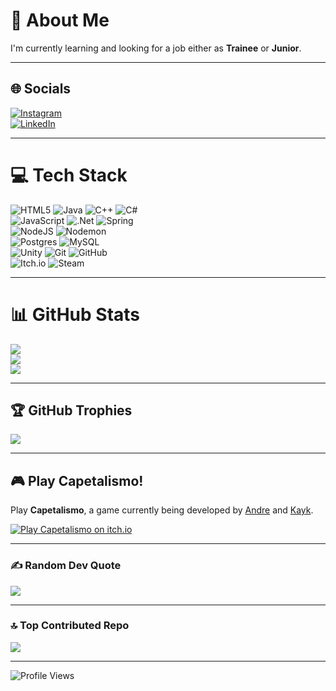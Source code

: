 # 💫 About Me
I'm currently learning and looking for a job either as **Trainee** or **Junior**.  

---

## 🌐 Socials
[![Instagram](https://img.shields.io/badge/Instagram-%23E4405F.svg?logo=Instagram&logoColor=white)](https://instagram.com/andre_gustavo_sn)  
[![LinkedIn](https://img.shields.io/badge/LinkedIn-%230077B5.svg?logo=linkedin&logoColor=white)](https://linkedin.com/in/andré-gustavo-netto)

---

# 💻 Tech Stack
![HTML5](https://img.shields.io/badge/html5-%23E34F26.svg?style=for-the-badge&logo=html5&logoColor=white) 
![Java](https://img.shields.io/badge/java-%23ED8B00.svg?style=for-the-badge&logo=openjdk&logoColor=white) 
![C++](https://img.shields.io/badge/c++-%2300599C.svg?style=for-the-badge&logo=c%2B%2B&logoColor=white) 
![C#](https://img.shields.io/badge/c%23-%23239120.svg?style=for-the-badge&logo=csharp&logoColor=white)  
![JavaScript](https://img.shields.io/badge/javascript-%23323330.svg?style=for-the-badge&logo=javascript&logoColor=%23F7DF1E) 
![.Net](https://img.shields.io/badge/.NET-5C2D91?style=for-the-badge&logo=.net&logoColor=white) 
![Spring](https://img.shields.io/badge/spring-%236DB33F.svg?style=for-the-badge&logo=spring&logoColor=white)  
![NodeJS](https://img.shields.io/badge/node.js-6DA55F?style=for-the-badge&logo=node.js&logoColor=white) 
![Nodemon](https://img.shields.io/badge/NODEMON-%23323330.svg?style=for-the-badge&logo=nodemon&logoColor=%BBDEAD)  
![Postgres](https://img.shields.io/badge/postgres-%23316192.svg?style=for-the-badge&logo=postgresql&logoColor=white) 
![MySQL](https://img.shields.io/badge/mysql-4479A1.svg?style=for-the-badge&logo=mysql&logoColor=white)  
![Unity](https://img.shields.io/badge/unity-%23000000.svg?style=for-the-badge&logo=unity&logoColor=white) 
![Git](https://img.shields.io/badge/git-%23F05033.svg?style=for-the-badge&logo=git&logoColor=white) 
![GitHub](https://img.shields.io/badge/github-%23121011.svg?style=for-the-badge&logo=github&logoColor=white)  
![Itch.io](https://img.shields.io/badge/Itch-%23FF0B34.svg?style=for-the-badge&logo=Itch.io&logoColor=white) 
![Steam](https://img.shields.io/badge/steam-%23000000.svg?style=for-the-badge&logo=steam&logoColor=white)

---

# 📊 GitHub Stats
![](https://github-readme-stats.vercel.app/api?username=AndreXP1&theme=tokyonight&hide_border=false&include_all_commits=true&count_private=true)  
![](https://nirzak-streak-stats.vercel.app/?user=AndreXP1&theme=tokyonight&hide_border=false)  
![](https://github-readme-stats.vercel.app/api/top-langs/?username=AndreXP1&theme=tokyonight&hide_border=false&include_all_commits=true&count_private=true&layout=compact)

---

## 🏆 GitHub Trophies
![](https://github-profile-trophy.vercel.app/?username=AndreXP1&theme=tokyonight&no-frame=false&no-bg=false&margin-w=4)

---

## 🎮 Play Capetalismo!
Play **Capetalismo**, a game currently being developed by [Andre](https://github.com/AndreXP1) and [Kayk](https://github.com/KaykCaputo).  

[![Play Capetalismo on itch.io](https://img.shields.io/badge/Play%20Capetalismo-on%20itch.io-ff5f6d?logo=itch.io&style=for-the-badge)](https://xx-caputokayk-xx.itch.io/capetalismo)

---

### ✍️ Random Dev Quote
![](https://quotes-github-readme.vercel.app/api?type=horizontal&theme=radical)

---

### 🔝 Top Contributed Repo
![](https://github-contributor-stats.vercel.app/api?username=AndreXP1&limit=5&theme=dark&combine_all_yearly_contributions=true)

---

![Profile Views](https://komarev.com/ghpvc/?username=AndreXP1&color=ff5f6d&style=for-the-badge)

<!-- Proudly created with GPRM ( https://gprm.itsvg.in ) -->
